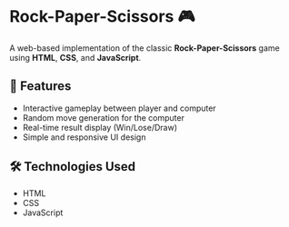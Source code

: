 # Rock-Paper-Scissors 🎮

A web-based implementation of the classic **Rock-Paper-Scissors** game using **HTML**, **CSS**, and **JavaScript**.

## 📝 Features

- Interactive gameplay between player and computer  
- Random move generation for the computer  
- Real-time result display (Win/Lose/Draw)  
- Simple and responsive UI design  

## 🛠️ Technologies Used

- HTML  
- CSS  
- JavaScript  
